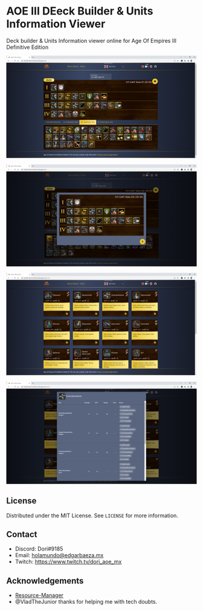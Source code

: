 # AOE III DEeck Builder & Units Information Viewer

Deck builder & Units Information viewer online for Age Of Empires III Definitive Edition

![](./screenshot1.webp)

![](./screenshot2.webp)

![](./screenshot3.webp)

![](./screenshot4.webp)

## License

Distributed under the MIT License. See `LICENSE` for more information.

## Contact

- Discord: Dori#9185
- Email: holamundo@edgarbaeza.mx
- Twitch: https://www.twitch.tv/dori_aoe_mx

## Acknowledgements
- [Resource-Manager](https://github.com/KevinW1998/Resource-Manager)
- @VladTheJunior thanks for helping me with tech doubts.
